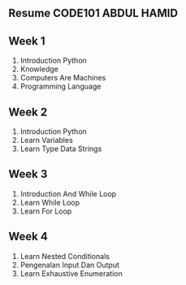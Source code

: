 ## Resume CODE101 ABDUL HAMID

## Week 1

1. Introduction Python
2. Knowledge
3. Computers Are Machines
4. Programming Language

## Week 2
1. Introduction Python
2. Learn Variables
3. Learn Type Data Strings

## Week 3
1. Introduction And While Loop
2. Learn While Loop
3. Learn For Loop

## Week 4
1. Learn Nested Conditionals
2. Pengenalan Input Dan Output
3. Learn Exhaustive Enumeration
